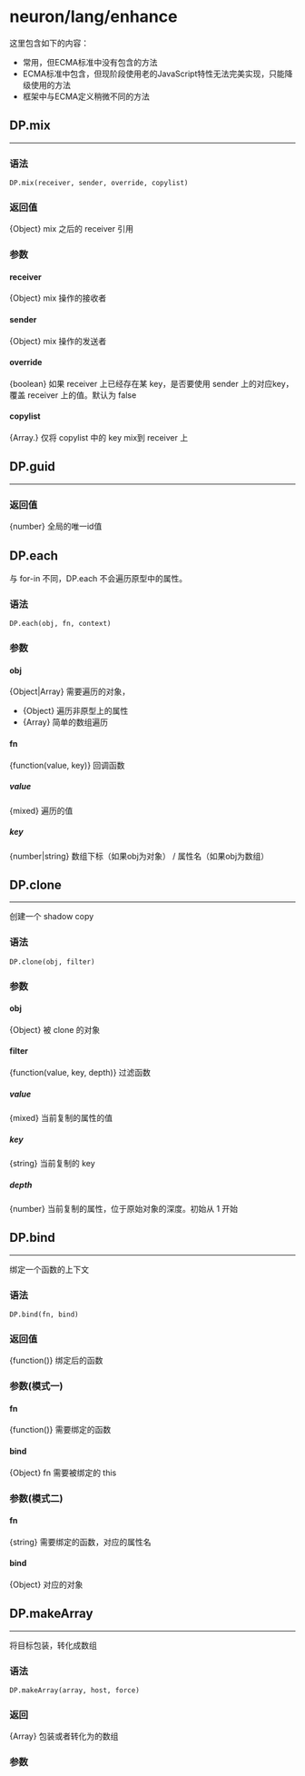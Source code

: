 neuron/lang/enhance
===================

这里包含如下的内容：

- 常用，但ECMA标准中没有包含的方法
- ECMA标准中包含，但现阶段使用老的JavaScript特性无法完美实现，只能降级使用的方法
- 框架中与ECMA定义稍微不同的方法


DP.mix
----
***
### 语法
	DP.mix(receiver, sender, override, copylist)
	
### 返回值
{Object} mix 之后的 receiver 引用

### 参数

#### receiver
{Object} mix 操作的接收者

#### sender
{Object} mix 操作的发送者

#### override
{boolean} 如果 receiver 上已经存在某 key，是否要使用 sender 上的对应key，覆盖 receiver 上的值。默认为 false

#### copylist
{Array.<string>} 仅将 copylist 中的 key mix到 receiver 上


DP.guid
----
***
### 返回值
{number} 全局的唯一id值


DP.each
----
与 for-in 不同，DP.each 不会遍历原型中的属性。

### 语法
	DP.each(obj, fn, context)
	
### 参数

#### obj
{Object|Array} 需要遍历的对象，

- {Object} 遍历非原型上的属性
- {Array} 简单的数组遍历

#### fn
{function(value, key)} 回调函数

##### value
{mixed} 遍历的值

##### key
{number|string} 数组下标（如果obj为对象） / 属性名（如果obj为数组）


DP.clone
----
***
创建一个 shadow copy

### 语法
	DP.clone(obj, filter)
	
### 参数

#### obj
{Object} 被 clone 的对象

#### filter
{function(value, key, depth)} 过滤函数

##### value
{mixed} 当前复制的属性的值

##### key
{string} 当前复制的 key

##### depth
{number} 当前复制的属性，位于原始对象的深度。初始从 1 开始


DP.bind
----
***
绑定一个函数的上下文

### 语法
	DP.bind(fn, bind)
	
### 返回值
{function()} 绑定后的函数

### 参数(模式一)

#### fn
{function()} 需要绑定的函数

#### bind
{Object} fn 需要被绑定的 this

### 参数(模式二)

#### fn
{string} 需要绑定的函数，对应的属性名

#### bind
{Object} 对应的对象


DP.makeArray
----
****
将目标包装，转化成数组

### 语法
	DP.makeArray(array, host, force)
	
### 返回
{Array} 包装或者转化为的数组

### 参数

	

